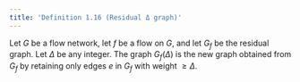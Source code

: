 ```yaml
---
title: 'Definition 1.16 (Residual Δ graph)'
---
```


Let $G$ be a flow network, let $f$ be a flow on $G$, and let $G_f$ be
the residual graph. Let $\Delta$ be any integer. The graph
$G_f(\Delta)$ is the new graph obtained from $G_f$ by retaining only
edges $e$ in $G_f$ with weight $\geq\Delta$.
